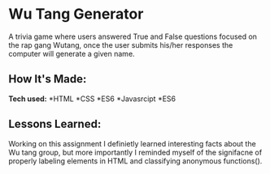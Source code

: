 # Wu Tang Generator
A trivia game where users answered True and False questions focused on the rap gang Wutang, once the user
 submits his/her responses the computer will generate a given name. 



## How It's Made:

**Tech used:** 
*HTML 
*CSS 
*ES6
*Javasrcipt
*ES6

## Lessons Learned:
Working on this assignment I definietly learned interesting facts about the Wu tang group, but more importantly I reminded  myself of the signifacne of properly labeling elements in HTML and classifying anonymous functions(). 

